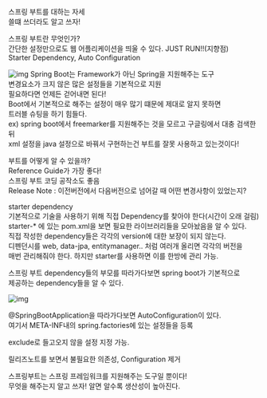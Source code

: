 스프링 부트를 대하는 자세  
쓸떄 쓰더라도 알고 쓰자!  

스프링 부트란 무엇인가?  
간단한 설정만으로도 웹 어플리케이션을 띄울 수 있다. JUST RUN!!(지향점)  
Starter Dependency, Auto Configuration  

![img](https://user-images.githubusercontent.com/18513953/45333232-06567100-b5b0-11e8-96a2-639846d39579.png)
Spring Boot는 Framework가 아닌 Spring을 지원해주는 도구  
변경요소가 크지 않은 많은 설정들을 기본적으로 지원  
필요하다면 언제든 걷어내면 된다!  
Boot에서 기본적으로 해주는 설정이 매우 많기 떄문에 제대로 알지 못하면  
트러블 슈팅을 하기 힘들다.  
ex) spring boot에서 freemarker를 지원해주는 것을 모르고 구글링에서 대충 검색한 뒤  
xml 설정을 java 설정으로 바꿔서 구현하는건 부트를 잘못 사용하고 있는것이다!  

부트를 어떻게 알 수 있을까?  
Reference Guide가 가장 좋다!  
스프링 부트 코딩 공작소도 좋음  
Release Note : 이전버전에서 다음버전으로 넘어갈 때 어떤 변경사항이 있었는지?  

starter dependency  
기본적으로 기술을 사용하기 위해 직접 Dependency를 찾아야 한다(시간이 오래 걸림)  
starter-* 에 있는 pom.xml을 보면 필요한 라이브러리들을 모아놨음을 알 수 있다.  
직접 작성한 dependency들은 각각의 version에 대한 보장이 되지 않는다.  
디펜던시를 web, data-jpa, entitymanager.. 처럼 여러개 올리면 각각의 버전을  
매번 관리해줘야 한다. 하지만 starter를 사용하면 이를 한방에 관리 가능.  

스프링 부트 dependency들의 부모를 따라가다보면 spring boot가 기본적으로  
제공하는 dependency들을 알 수 있다.  

![img](https://user-images.githubusercontent.com/18513953/45334965-2ee26900-b5b8-11e8-8167-dfa7b371a675.png)  

@SpringBootApplication을 따라가다보면 AutoConfiguration이 있다.  
여기서 META-INF내의 spring.factories에 있는 설정들을 등록  

exclude로 들고오지 않을 설정 지정 가능.  

릴리즈노트를 보면서 불필요한 의존성, Configuration 제거  

스프링부트는 스프링 프레임워크를 지원해주는 도구일 뿐이다!  
무엇을 해주는지 알고 쓰자! 알면 알수록 생산성이 높아진다.  
